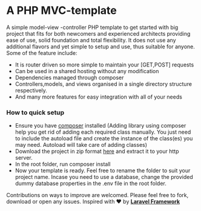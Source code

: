# A PHP MVC-template
A simple model-view -controller PHP template to get started with big project that fits for both newcomers and experienced architects providing ease of use, solid foundation and total flexibility. It does not use any additional flavors and yet simple to setup and use, thus suitable for anyone.
Some of the feature include:
* It is router driven so more simple to maintain your [GET,POST] requests
* Can be used in a shared hosting without any modification
* Dependencies managed through composer
* Controllers,models, and views organised in a single directory structure respectively.
* And many more features for easy integration with all of your needs 
### How to quick setup
* Ensure you have [composer](www.getcomposer.org) installed (Adding library using composer help you get rid of adding each required class manually. 
                                                             	You just need to include the autoload file and create the instance of the class(es) you may need. 
                                                             	Autoload will take care of adding classes) 
* Download the project in zip format [here](https://codeload.github.com/mimidotsuser/mvc-template/zip/master) and extract it to your http server.                                                          	
* In the root folder, run composer install
* Now your template is ready. Feel free to rename the folder to suit your project name. Incase you need to use a database, change the provided dummy database properties in the .env file in the root folder.

Contributions on ways to improve are welcomed. Please feel free to fork, download or open any issues.
Inspired with ❤️ by **[Laravel Framework](www.laravel.com)** 
